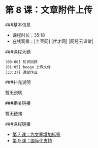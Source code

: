 第 8 课：文章附件上传
==========================

###基本信息

- 课程时长：35:18
- 在线观看：[土豆网] [优才网] [网易云课堂]

###课程大纲

	[00:00] 知识回顾
	[01:05] beego 上传文件
	[33:37] 课堂作业
	
###补充说明

暂无说明

###相关链接

暂无链接

###课程链接

- [第 7 课：为文章增加标签](../lecture7/lecture7.md)
- [第 9 课：国际化支持](../lecture9/lecture9.md)
